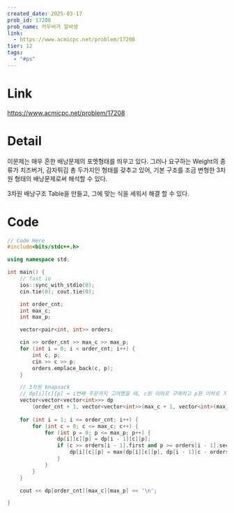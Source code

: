 ```yaml
---
created_date: 2025-03-17
prob_id: 17208
prob_name: 카우버거 알바생
link:
  - https://www.acmicpc.net/problem/17208
tier: 12
tags:
  - "#ps"
---
```

# Link
https://www.acmicpc.net/problem/17208

# Detail
이문제는 매우 흔한 배낭문제의 포멧형태를 띄우고 있다. 그러나 요구하는 Weight의 종류가 치즈버거, 감자튀김 총 두가지인 형태를 갖추고 있어, 기본 구조를 조금 변형한 3차원 형태의 배낭문제로써 해석할 수 있다.

3차원 배낭구조 Table을 만들고, 그에 맞는 식을 세워서 해결 할 수 있다.

# Code
```cpp
// Code Here
#include<bits/stdc++.h>

using namespace std;

int main() {
    // fast io
    ios::sync_with_stdio(0);
    cin.tie(0); cout.tie(0);

    int order_cnt;
    int max_c;
    int max_p;

    vector<pair<int, int>> orders;

    cin >> order_cnt >> max_c >> max_p;
    for (int i = 0; i < order_cnt; i++) {
        int c, p;
        cin >> c >> p;
        orders.emplace_back(c, p);
    }

    // 3차원 knapsack
    // dp[i][c][p] = i번째 주문까지 고려했을 때, c원 이하로 구매하고 p원 이하로 지불할 수 있는 최대 주문 수
    vector<vector<vector<int>>> dp
        (order_cnt + 1, vector<vector<int>>(max_c + 1, vector<int>(max_p + 1, 0)));
    
    for (int i = 1; i <= order_cnt; i++) {
        for (int c = 0; c <= max_c; c++) {
            for (int p = 0; p <= max_p; p++) {
                dp[i][c][p] = dp[i - 1][c][p];
                if (c >= orders[i - 1].first and p >= orders[i - 1].second) {
                    dp[i][c][p] = max(dp[i][c][p], dp[i - 1][c - orders[i - 1].first][p - orders[i - 1].second] + 1);
                }
            }
        }
    }

    cout << dp[order_cnt][max_c][max_p] << '\n';

}


```